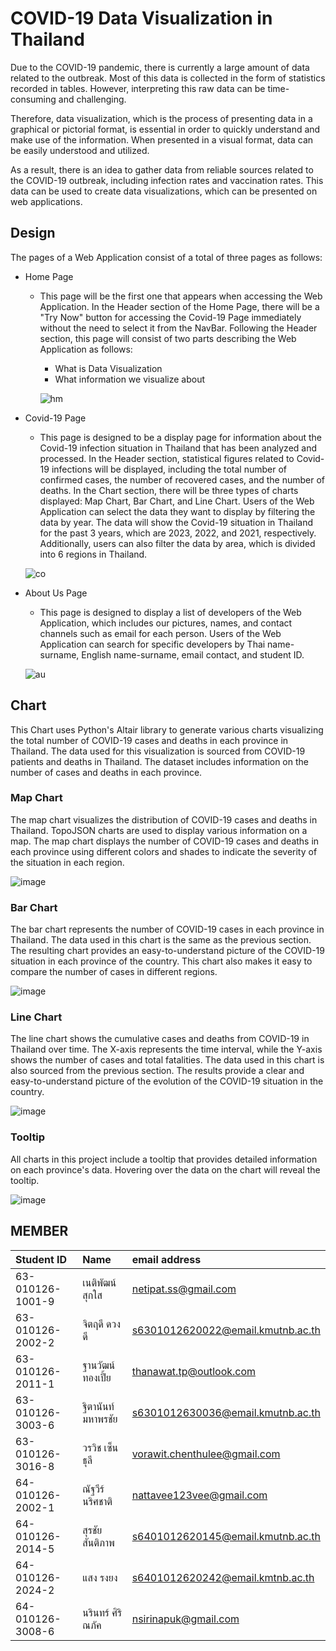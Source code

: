 # COVID-19 Data Visualization in Thailand

Due to the COVID-19 pandemic, there is currently a large amount of data related to the outbreak. Most of this data is collected in the form of statistics recorded in tables. However, interpreting this raw data can be time-consuming and challenging.

Therefore, data visualization, which is the process of presenting data in a graphical or pictorial format, is essential in order to quickly understand and make use of the information. When presented in a visual format, data can be easily understood and utilized.

As a result, there is an idea to gather data from reliable sources related to the COVID-19 outbreak, including infection rates and vaccination rates. This data can be used to create data visualizations, which can be presented on web applications.

## Design
The pages of a Web Application consist of a total of three pages as follows:

- Home Page
  - This page will be the first one that appears when accessing the Web Application. In the Header section of the Home Page, there will be a "Try Now" button for accessing the Covid-19 Page immediately without the need to select it from the NavBar. Following the Header section, this page will consist of two parts describing the Web Application as follows:
    - What is Data Visualization
    - What information we visualize about
    
    ![hm](https://user-images.githubusercontent.com/88374397/227327864-76058699-db7b-4ae1-9e58-6f9016123f5e.png)
    
- Covid-19 Page
  - This page is designed to be a display page for information about the Covid-19 infection situation in Thailand that has been analyzed and processed. In the Header section, statistical figures related to Covid-19 infections will be displayed, including the total number of confirmed cases, the number of recovered cases, and the number of deaths. In the Chart section, there will be three types of charts displayed: Map Chart, Bar Chart, and Line Chart. Users of the Web Application can select the data they want to display by filtering the data by year. The data will show the Covid-19 situation in Thailand for the past 3 years, which are 2023, 2022, and 2021, respectively. Additionally, users can also filter the data by area, which is divided into 6 regions in Thailand.
  
  ![co](https://user-images.githubusercontent.com/88374397/227327987-4a28354c-183f-4d1b-a68a-f8c0a903011c.png)

- About Us Page
  - This page is designed to display a list of developers of the Web Application, which includes our pictures, names, and contact channels such as email for each person. Users of the Web Application can search for specific developers by Thai name-surname, English name-surname, email contact, and student ID.
  
  ![au ](https://user-images.githubusercontent.com/88374397/227328099-174a1176-6cb1-4323-992b-160280d536d2.png)

## Chart
This Chart uses Python's Altair library to generate various charts visualizing the total number of COVID-19 cases and deaths in each province in Thailand.
The data used for this visualization is sourced from COVID-19 patients and deaths in Thailand. The dataset includes information on the number of cases and deaths in each province.

### Map Chart

The map chart visualizes the distribution of COVID-19 cases and deaths in Thailand. TopoJSON charts are used to display various information on a map. The map chart displays the number of COVID-19 cases and deaths in each province using different colors and shades to indicate the severity of the situation in each region.

![image](https://user-images.githubusercontent.com/126886304/227299706-f068da03-1ea8-4649-b978-5e28b3754c87.png)


### Bar Chart

The bar chart represents the number of COVID-19 cases in each province in Thailand. The data used in this chart is the same as the previous section. The resulting chart provides an easy-to-understand picture of the COVID-19 situation in each province of the country. This chart also makes it easy to compare the number of cases in different regions.

![image](https://user-images.githubusercontent.com/126886304/227299935-3c8af9ac-b76a-4cb7-844e-653f0d60bf09.png)


### Line Chart

The line chart shows the cumulative cases and deaths from COVID-19 in Thailand over time. The X-axis represents the time interval, while the Y-axis shows the number of cases and total fatalities. The data used in this chart is also sourced from the previous section. The results provide a clear and easy-to-understand picture of the evolution of the COVID-19 situation in the country.

![image](https://user-images.githubusercontent.com/126886304/227299414-a961b0e0-e198-404c-8354-6d53b542f877.png)


### Tooltip

All charts in this project include a tooltip that provides detailed information on each province's data. Hovering over the data on the chart will reveal the tooltip.

![image](https://user-images.githubusercontent.com/126886304/227301201-d75b4ce5-13f6-46f5-91b4-9551e8015bb7.png)


## MEMBER

| Student ID | Name     | email address                |
| :-------- | :------- | :------------------------- |
| 63-010126-1001-9 | เนติพัฒน์ สุกใส    | netipat.ss@gmail.com |
| 63-010126-2002-2 | จิตฤดี ดวงดี      |   s6301012620022@email.kmutnb.ac.th |
| 63-010126-2011-1 | ฐานวัฒน์ ทองเปี้ย  |   thanawat.tp@outlook.com |
| 63-010126-3003-6 | ฐิตานันท์ มหาพรชัย |   s6301012630036@email.kmutnb.ac.th |
| 63-010126-3016-8 | วรวิช เซ็นธุลี     |   vorawit.chenthulee@gmail.com |
| 64-010126-2002-1 | ณัฐวีร์ นริศชาติ    |   nattavee123vee@gmail.com |
| 64-010126-2014-5 | สุรชัย สันติภาพ    |   s6401012620145@email.kmutnb.ac.th |
| 64-010126-2024-2 | แสง รงยง   |       s6401012620242@email.kmtnb.ac.th |
| 64-010126-3008-6 | นรินทร์ ศิริณภัค    |   nsirinapuk@gmail.com |
